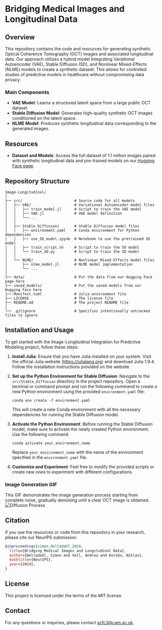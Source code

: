# Bridging Medical Images and Longitudinal Data

## Overview
This repository contains the code and resources for generating synthetic Optical Coherence Tomography (OCT) images and associated longitudinal data. Our approach utilizes a hybrid model integrating Variational Autoencoder (VAE), Stable Diffusion (SD), and Nonlinear Mixed-Effects (NLME) models to create a synthetic dataset. This allows for controlled studies of predictive models in healthcare without compromising data privacy.

### Main Components
- **VAE Model**: Learns a structured latent space from a large public OCT dataset.
- **Stable Diffusion Model**: Generates high-quality synthetic OCT images conditioned on the latent space.
- **NLME Model**: Produces synthetic longitudinal data corresponding to the generated images.

## Resources
- **Dataset and Models**: Access the full dataset of 1.1 million images paired with synthetic longitudinal data and pre-trained models on our [Hugging Face page](https://doi.org/10.57967/hf/2089).

## Repository Structure
```plaintext
Image-Longitudinal/
│
├── src/                        # Source code for all models
│   ├── VAE/                    # Variational Autoencoder model files
│   │   ├── train_model.jl      # Script to train the VAE model
│   │   ├── VAE.jl              # VAE model definition
│   │   └──...
│   │
│   ├── Stable_Diffusion/       # Stable Diffusion model files
│   │   ├── environment.yaml    # Conda environment for Python dependencies
│   │   ├── use_SD_model.ipynb  # Notebook to use the pretrained SD model
│   │   ├── train_script.sh     # Script to train the SD model
│   │   └── train_SD.py         # Script to train the SD model
│   │
│   └── NLME/                   # Nonlinear Mixed-Effects model files
│       ├── nlme_model.jl       # NLME model implementation
│       └── ...
│
├── data/                       # Put the data from our Hugging Face page here
├── saved_models/               # Put the saved models from our Hugging Face here
├── Manifest.toml               # Julia environment file
├── LICENSE                     # The license file
├── README.md                   # The project README file
│
└── .gitignore                  # Specifies intentionally untracked files to ignore
```


## Installation and Usage

To get started with the Image-Longitudinal Integration for Predictive Modeling project, follow these steps:

1. **Install Julia**: Ensure that you have Julia installed on your system. Visit the official Julia website (https://julialang.org) and download Julia 1.9.4. Follow the installation instructions provided on the website.

2. **Set up the Python Environment for Stable Diffusion**: Navigate to the `src/Stable_Diffusion` directory in the project repository. Open a terminal or command prompt and run the following command to create a new Python environment using the provided `environment.yaml` file:

   ```
   conda env create -f environment.yaml
   ```

   This will create a new Conda environment with all the necessary dependencies for running the Stable Diffusion model.

3. **Activate the Python Environment**: Before running the Stable Diffusion model, make sure to activate the newly created Python environment. Use the following command:

   ```
   conda activate your_environment_name
   ```

   Replace `your_environment_name` with the name of the environment specified in the `environment.yaml` file.

4. **Customize and Experiment**: Feel free to modify the provided scripts or create new ones to experiment with different configurations.

### Image Generation GIF
This GIF demonstrates the image generation process starting from complete noise, gradually denoising until a clear OCT image is obtained.
![Diffusion Process](images/diffusion_process.gif)

## Citation
If you use the resources or code from this repository in your research, please cite our NeurIPS submission:

```bibtex
@inproceedings{simon_deltadahl_2024,
  title={Bridging Medical Images and Longitudinal Data},
  author={Deltadahl, Simon and Vall, Andreu and Korsbo, Niklas},
  booktitle={NeurIPS},
  year={2024},
}
```

## License
This project is licensed under the terms of the MIT license.

## Contact
For any questions or inquiries, please contact scfc3@cam.ac.uk.
